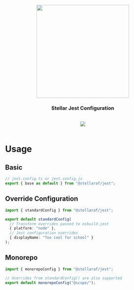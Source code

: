<div align="center">
  <br/>
  <img src="https://res.cloudinary.com/stellaraf/image/upload/v1604277355/stellar-logo-gradient.svg" width="300" />
  <br/>
  <h3>Stellar Jest Configuration</h3>
  <br/>
  <a href="https://github.com/stellaraf/jest/actions?query=workflow%3ATests">
    <img src="https://img.shields.io/github/workflow/status/stellaraf/jest/Tests?color=%239100fa&event=push&style=for-the-badge" />
  </a>
  <br/>
  <br/>
</div>

# Usage

## Basic

```ts
// jest.config.ts or jest.config.js
export { base as default } from "@stellaraf/jest";
```

## Override Configuration

```ts
import { standardConfig } from "@stellaraf/jest";

export default standardConfig(
  // Transform overrides passed to esbuild-jest
  { platform: "node" },
  // Jest configuration overrides
  { displayName: "Too cool for school" }
);
```

## Monorepo

```ts
import { monorepoConfig } from "@stellaraf/jest";

// Overrides from standardConfig() are also supported
export default monorepoConfig("@scope/");
```
